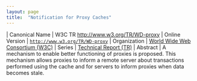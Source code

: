 ```yaml
---
layout: page
title:  "Notification for Proxy Caches"
---
```


| Canonical Name | W3C TR http://www.w3.org/TR/WD-proxy
| Online Version | [`http://www.w3.org/TR/WD-proxy`](http://www.w3.org/TR/WD-proxy)
| Organization | [World Wide Web Consortium (W3C)](..)
| Series | [Technical Report (TR)](..)
| Abstract | A mechanism to enable better functioning of proxies is proposed. This mechanism allows proxies to inform a remote server about transactions performed using the cache and for servers to inform proxies when data becomes stale.